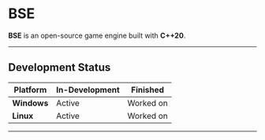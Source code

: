 # BSE

**BSE** is an open-source game engine built with **C++20**.  

---

## Development Status

| Platform | In-Development | Finished |
|----------|----------------|----------|
| **Windows** | Active | Worked on |
| **Linux**   | Active | Worked on    |

---
